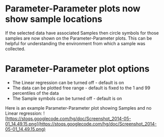 # Parameter-Parameter plots now show sample locations #

If the selected data have associated Samples then circle symbols for those samples are now shown on the Parameter-Parameter plots. This can be helpful for understanding the environment from which a sample was collected.

# Parameter-Parameter plot options #

  * The Linear regression can be turned off - default is on
  * The data can be plotted free range - default is fixed to the 1 and 99 percentiles of the data
  * The Sample symbols can be turned off - default is on

Here is an example Parameter-Parameter plot showing Samples and no Linear regression:
![https://stoqs.googlecode.com/hg/doc/Screenshot_2014-05-01_14.49.15.png](https://stoqs.googlecode.com/hg/doc/Screenshot_2014-05-01_14.49.15.png)